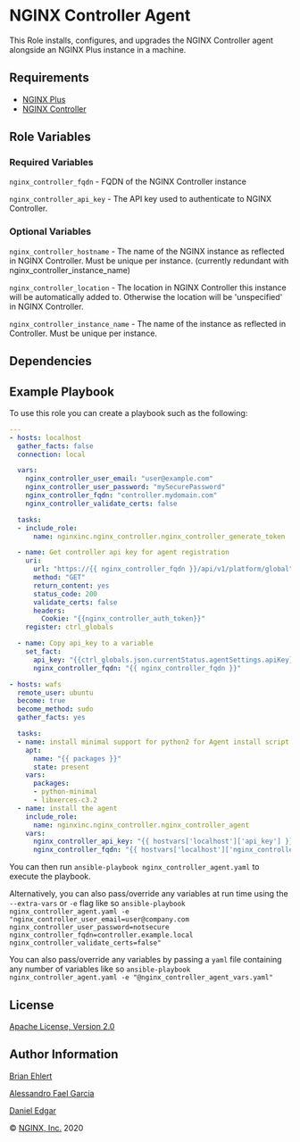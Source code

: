 NGINX Controller Agent
======================

This Role installs, configures, and upgrades the NGINX Controller agent alongside an NGINX Plus instance in a machine.

Requirements
------------

*   [NGINX Plus](https://www.nginx.com/products/nginx/)
*   [NGINX Controller](https://www.nginx.com/products/nginx-controller/)

Role Variables
--------------

### Required Variables

`nginx_controller_fqdn` - FQDN of the NGINX Controller instance

`nginx_controller_api_key` - The API key used to authenticate to NGINX Controller.

### Optional Variables

`nginx_controller_hostname` - The name of the NGINX instance as reflected in NGINX Controller. Must be unique per instance.  (currently redundant with nginx_controller_instance_name)

`nginx_controller_location` - The location in NGINX Controller this instance will be automatically added to. Otherwise the location will be 'unspecified' in NGINX Controller.

`nginx_controller_instance_name` - The name of the instance as reflected in Controller. Must be unique per instance.

Dependencies
------------

Example Playbook
----------------

To use this role you can create a playbook such as the following:

```yaml
---
- hosts: localhost
  gather_facts: false
  connection: local

  vars:
    nginx_controller_user_email: "user@example.com"
    nginx_controller_user_password: "mySecurePassword"
    nginx_controller_fqdn: "controller.mydomain.com"
    nginx_controller_validate_certs: false

  tasks:
  - include_role:
      name: nginxinc.nginx_controller.nginx_controller_generate_token

  - name: Get controller api key for agent registration
    uri:
      url: "https://{{ nginx_controller_fqdn }}/api/v1/platform/global"
      method: "GET"
      return_content: yes
      status_code: 200
      validate_certs: false
      headers:
        Cookie: "{{nginx_controller_auth_token}}"
    register: ctrl_globals

  - name: Copy api_key to a variable
    set_fact:
      api_key: "{{ctrl_globals.json.currentStatus.agentSettings.apiKey}}"
      nginx_controller_fqdn: "{{ nginx_controller_fqdn }}"

- hosts: wafs
  remote_user: ubuntu
  become: true
  become_method: sudo
  gather_facts: yes

  tasks:
  - name: install minimal support for python2 for Agent install script
    apt:
      name: "{{ packages }}"
      state: present
    vars:
      packages:
      - python-minimal
      - libxerces-c3.2
  - name: install the agent
    include_role:
      name: nginxinc.nginx_controller.nginx_controller_agent
    vars:
      nginx_controller_api_key: "{{ hostvars['localhost']['api_key'] }}"
      nginx_controller_fqdn: "{{ hostvars['localhost']['nginx_controller_fqdn'] }}"
```

You can then run `ansible-playbook nginx_controller_agent.yaml` to execute the playbook.

Alternatively, you can also pass/override any variables at run time using the `--extra-vars` or `-e` flag like so `ansible-playbook nginx_controller_agent.yaml -e "nginx_controller_user_email=user@company.com nginx_controller_user_password=notsecure nginx_controller_fqdn=controller.example.local nginx_controller_validate_certs=false"`

You can also pass/override any variables by passing a `yaml` file containing any number of variables like so `ansible-playbook nginx_controller_agent.yaml -e "@nginx_controller_agent_vars.yaml"`

License
-------

[Apache License, Version 2.0](./LICENSE)

Author Information
------------------

[Brian Ehlert](https://github.com/brianehlert)

[Alessandro Fael Garcia](https://github.com/alessfg)

[Daniel Edgar](https://github.com/aknot242)

&copy; [NGINX, Inc.](https://www.nginx.com/) 2020
